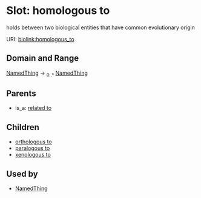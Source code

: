 # Slot: homologous to


holds between two biological entities that have common evolutionary origin

URI: [biolink:homologous_to](https://w3id.org/biolink/vocab/homologous_to)
## Domain and Range

[NamedThing](NamedThing.md) ->  <sub>0..*</sub> [NamedThing](NamedThing.md)
## Parents

 *  is_a: [related to](related_to.md)
## Children

 *  [orthologous to](orthologous_to.md)
 *  [paralogous to](paralogous_to.md)
 *  [xenologous to](xenologous_to.md)
## Used by

 * [NamedThing](NamedThing.md)

